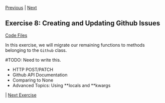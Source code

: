 [Previous](exercise-07.md) |  [Next](exercise-09.md)
## Exercise 8: Creating and Updating Github Issues
[Code Files](../../training/level-3-interacting-with-web-services/bfp-reference/exercise_07)

In this exercise, we will migrate our remaining functions to methods belonging
to the `Github` class.

#TODO: Need to write this.
- HTTP POST/PATCH
- Github API Documentation
- Comparing to None
- Advanced Topics: Using **locals and **kwargs


| [Next Exercise](exercise-09.md)